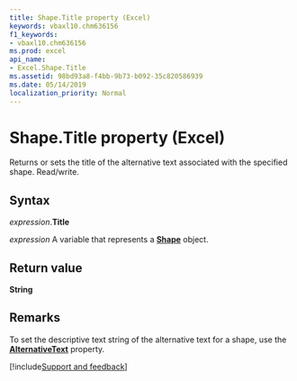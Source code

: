 ```yaml
---
title: Shape.Title property (Excel)
keywords: vbaxl10.chm636156
f1_keywords:
- vbaxl10.chm636156
ms.prod: excel
api_name:
- Excel.Shape.Title
ms.assetid: 98bd93a8-f4bb-9b73-b092-35c820586939
ms.date: 05/14/2019
localization_priority: Normal
---
```



# Shape.Title property (Excel)

Returns or sets the title of the alternative text associated with the specified shape. Read/write.


## Syntax

_expression_.**Title**

_expression_ A variable that represents a **[Shape](Excel.Shape.md)** object.


## Return value

**String**


## Remarks

To set the descriptive text string of the alternative text for a shape, use the **[AlternativeText](Excel.Shape.AlternativeText.md)** property.




[!include[Support and feedback](~/includes/feedback-boilerplate.md)]